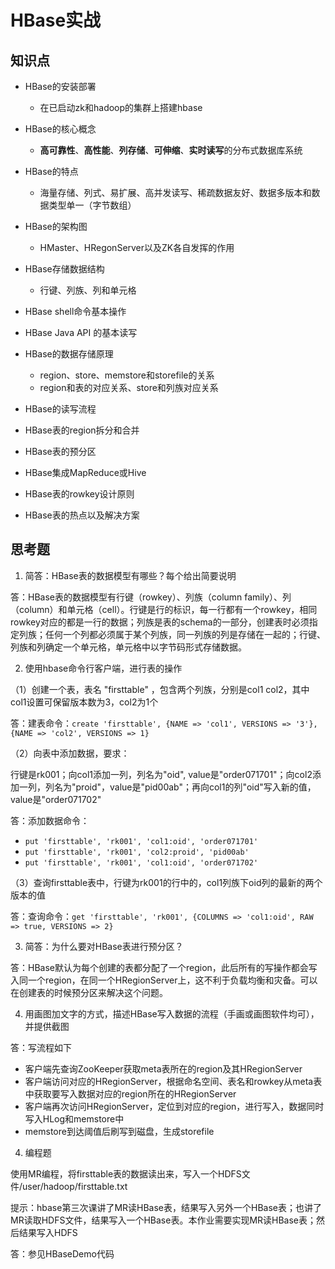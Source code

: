 # HBase实战

## 知识点

* HBase的安装部署
  * 在已启动zk和hadoop的集群上搭建hbase
* HBase的核心概念
  * **高可靠性**、**高性能**、**列存储**、**可伸缩**、**实时读写**的分布式数据库系统

* HBase的特点
  * 海量存储、列式、易扩展、高并发读写、稀疏数据友好、数据多版本和数据类型单一（字节数组）

* HBase的架构图
  * HMaster、HRegonServer以及ZK各自发挥的作用

* HBase存储数据结构
  * 行键、列族、列和单元格

* HBase shell命令基本操作

* HBase Java API 的基本读写
* HBase的数据存储原理
  * region、store、memstore和storefile的关系
  * region和表的对应关系、store和列族对应关系
* HBase的读写流程
* HBase表的region拆分和合并
* HBase表的预分区
* HBase集成MapReduce或Hive
* HBase表的rowkey设计原则

* HBase表的热点以及解决方案

## 思考题

1. 简答：HBase表的数据模型有哪些？每个给出简要说明

答：HBase表的数据模型有行键（rowkey）、列族（column family）、列（column）和单元格（cell）。行键是行的标识，每一行都有一个rowkey，相同rowkey对应的都是一行的数据；列族是表的schema的一部分，创建表时必须指定列族；任何一个列都必须属于某个列族，同一列族的列是存储在一起的；行键、列族和列确定一个单元格，单元格中以字节码形式存储数据。

2. 使用hbase命令行客户端，进行表的操作

（1）创建一个表，表名 "firsttable" ，包含两个列族，分别是col1 col2，其中col1设置可保留版本数为3，col2为1个

答：建表命令：`create 'firsttable', {NAME => 'col1', VERSIONS => '3'}, {NAME => 'col2', VERSIONS => 1}`

（2）向表中添加数据，要求：

行键是rk001；向col1添加一列，列名为"oid", value是"order071701"；向col2添加一列，列名为"proid"，value是"pid00ab"；再向col1的列"oid"写入新的值，value是"order071702"

答：添加数据命令：

* `put 'firsttable', 'rk001', 'col1:oid', 'order071701'`
* `put 'firsttable', 'rk001', 'col2:proid', 'pid00ab'`
* `put 'firsttable', 'rk001', 'col1:oid', 'order071702'`

（3）查询firsttable表中，行键为rk001的行中的，col1列族下oid列的最新的两个版本的值

答：查询命令：`get 'firsttable', 'rk001', {COLUMNS => 'col1:oid', RAW => true, VERSIONS => 2}`

3. 简答：为什么要对HBase表进行预分区？

答：HBase默认为每个创建的表都分配了一个region，此后所有的写操作都会写入同一个region，在同一个HRegionServer上，这不利于负载均衡和灾备。可以在创建表的时候预分区来解决这个问题。

4. 用画图加文字的方式，描述HBase写入数据的流程（手画或画图软件均可），并提供截图

答：写流程如下

* 客户端先查询ZooKeeper获取meta表所在的region及其HRegionServer
* 客户端访问对应的HRegionServer，根据命名空间、表名和rowkey从meta表中获取要写入数据对应的region所在的HRegionServer
* 客户端再次访问HRegionServer，定位到对应的region，进行写入，数据同时写入HLog和memstore中
* memstore到达阈值后刷写到磁盘，生成storefile

4. 编程题

使用MR编程，将firsttable表的数据读出来，写入一个HDFS文件/user/hadoop/firsttable.txt

提示：hbase第三次课讲了MR读HBase表，结果写入另外一个HBase表；也讲了MR读取HDFS文件，结果写入一个HBase表。本作业需要实现MR读HBase表；然后结果写入HDFS

答：参见HBaseDemo代码